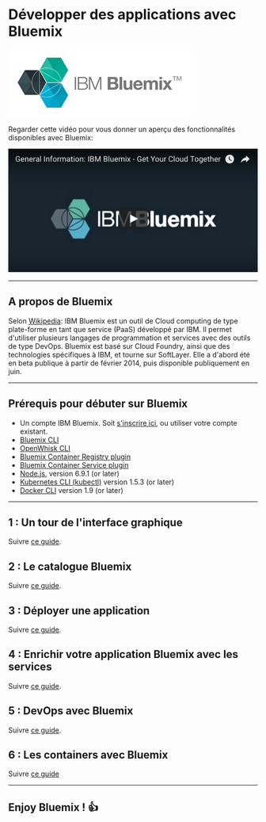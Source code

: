 # Développer des applications avec Bluemix

<!-- page_number: true -->
<!-- $size: 16:9 -->
<!-- prerender: true -->
<!-- footer: OPEN GROUPE - Formation Bluemix - JUIN 2017 -->


[![Bluemix](./intro/images/Bluemix.png)](https://www.bluemix.net)


Regarder cette vidéo pour vous donner un aperçu des fonctionnalités disponibles avec Bluemix:

[![youtube](./intro/images/youtube.png)](https://youtu.be/p9dZiMpbVH0)


---

## A propos de Bluemix


Selon [Wikipedia](https://fr.wikipedia.org/wiki/Bluemix):
IBM Bluemix est un outil de Cloud computing de type plate-forme en tant que service (PaaS) développé par IBM.
Il permet d'utiliser plusieurs langages de programmation et services avec des outils de type DevOps.
Bluemix est basé sur Cloud Foundry, ainsi que des technologies spécifiques à IBM, et tourne sur SoftLayer.
Elle a d'abord été en beta publique à partir de février 2014, puis disponible publiquement en juin.

---

## Prérequis pour débuter sur Bluemix

* Un compte IBM Bluemix. Soit [s'inscrire ici](https://console.ng.bluemix.net), ou utiliser votre compte existant.
* [Bluemix CLI](https://clis.ng.bluemix.net/ui/home.html)
* [OpenWhisk CLI](https://console.ng.bluemix.net/openwhisk/learn/cli)
* [Bluemix Container Registry plugin](https://console.ng.bluemix.net/docs/cli/plugins/registry/index.html)
* [Bluemix Container Service plugin](https://console.ng.bluemix.net/docs/containers/cs_cli_devtools.html)
* [Node.js](https://nodejs.org), version 6.9.1 (or later)
* [Kubernetes CLI (kubectl)](https://kubernetes.io/docs/tasks/kubectl/install/) version 1.5.3 (or later)
* [Docker CLI](https://docs.docker.com/engine/installation/) version 1.9 (or later)

---
## 1 : Un tour de l'interface graphique
Suivre [ce guide](./tour).

## 2 : Le catalogue Bluemix
Suivre [ce guide](./catalog).

## 3 : Déployer une application
Suivre [ce guide](./deploy).

## 4 : Enrichir votre application Bluemix avec les services
Suivre [ce guide](./services).

## 5 : DevOps avec Bluemix
Suivre [ce guide](./devops).

## 6 : Les containers avec Bluemix
Suivre [ce guide](./containers)

---
## Enjoy Bluemix ! :+1:
